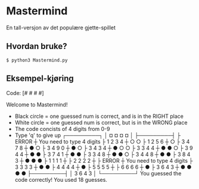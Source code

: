 # Mastermind
En tall-versjon av det populære gjette-spillet

## Hvordan bruke?
`$ python3 Mastermind.py`

## Eksempel-kjøring
Code: [# # # #]

Welcome to Mastermind!
- Black circle = one guessed num is correct,
  and is in the RIGHT place
- White circle = one guessed num is correct,
  but is in the WRONG place
- The code concists of 4 digits from 0-9
- Type 'q' to give up
 ┌─────────┐
 │ ¤ ¤ ¤ ¤ │
 ├─────────┤
 ├ ERROR   ┼ You need to type 4 digits
 ├ 1 2 3 4 ┼ ○ ○ 
 ├ 1 2 5 6 ┼ ○ 
 ├ 3 4 7 8 ┼ ● ○ 
 ├ 3 4 9 0 ┼ ● ○ 
 ├ 3 4 3 4 ┼ ● ○ ○ 
 ├ 3 3 4 4 ┼ ● ● ○ 
 ├ 3 9 4 4 ┼ ● ● 
 ├ 3 7 4 1 ┼ ● ● 
 ├ 3 3 4 8 ┼ ● ● ○ 
 ├ 3 4 4 8 ┼ ● ● 
 ├ 3 8 4 3 ┼ ● ● ● 
 ├ 1 1 1 1 ┼ 
 ├ 2 2 2 2 ┼ 
 ├ ERROR   ┼ You need to type 4 digits
 ├ 3 3 3 3 ┼ ● ● 
 ├ 4 4 4 4 ┼ ● 
 ├ 5 5 5 5 ┼ 
 ├ 6 6 6 6 ┼ ● 
 ├ 3 6 4 3 ┼ ● ● ● ● 
 ├─────────┤
 │ 3 6 4 3 │
 └─────────┘
You guessed the code correctly!
You used 18 guesses.
